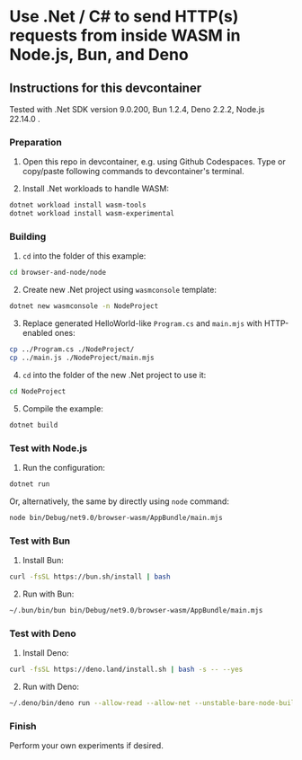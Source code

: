 # Use .Net / C# to send HTTP(s) requests from inside WASM in Node.js, Bun, and Deno

## Instructions for this devcontainer

Tested with .Net SDK version 9.0.200, Bun 1.2.4, Deno 2.2.2, Node.js 22.14.0 .

### Preparation

1. Open this repo in devcontainer, e.g. using Github Codespaces.
   Type or copy/paste following commands to devcontainer's terminal.


2. Install .Net workloads to handle WASM:

```sh
dotnet workload install wasm-tools
dotnet workload install wasm-experimental
```

### Building

1. `cd` into the folder of this example:

```sh
cd browser-and-node/node
```

2. Create new .Net project using `wasmconsole` template:

```sh
dotnet new wasmconsole -n NodeProject
```

3. Replace generated HelloWorld-like `Program.cs` and `main.mjs` with HTTP-enabled ones:

```sh
cp ../Program.cs ./NodeProject/
cp ../main.js ./NodeProject/main.mjs
```

4. `cd` into the folder of the new .Net project to use it:

```sh
cd NodeProject
```

5. Compile the example:

```sh
dotnet build
```

### Test with Node.js

1. Run the configuration:

```sh
dotnet run
```

Or, alternatively, the same by directly using `node` command:

```sh
node bin/Debug/net9.0/browser-wasm/AppBundle/main.mjs
```

### Test with Bun

1. Install Bun:

```sh
curl -fsSL https://bun.sh/install | bash
```

2. Run with Bun:

```sh
~/.bun/bin/bun bin/Debug/net9.0/browser-wasm/AppBundle/main.mjs
```

### Test with Deno

1. Install Deno:

```sh
curl -fsSL https://deno.land/install.sh | bash -s -- --yes
```

2. Run with Deno:

```sh
~/.deno/bin/deno run --allow-read --allow-net --unstable-bare-node-builtins bin/Debug/net9.0/browser-wasm/AppBundle/main.mjs
```

### Finish

Perform your own experiments if desired.
